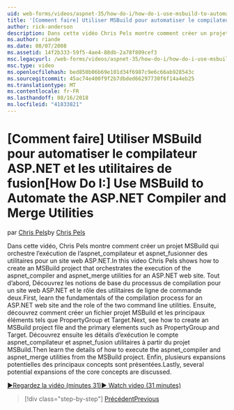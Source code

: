```yaml
---
uid: web-forms/videos/aspnet-35/how-do-i/how-do-i-use-msbuild-to-automate-the-aspnet-compiler-and-merge-utilities
title: '[Comment faire] Utiliser MSBuild pour automatiser le compilateur ASP.NET et les utilitaires de fusion | Microsoft Docs'
author: rick-anderson
description: Dans cette vidéo Chris Pels montre comment créer un projet MSBuild qui orchestre l’exécution des utilitaires aspnet_compiler et aspnet_merge pour un ASP...
ms.author: riande
ms.date: 08/07/2008
ms.assetid: 14f2b333-59f5-4ae4-88db-2a78f809cef3
msc.legacyurl: /web-forms/videos/aspnet-35/how-do-i/how-do-i-use-msbuild-to-automate-the-aspnet-compiler-and-merge-utilities
msc.type: video
ms.openlocfilehash: bed850b06b69e101d34f6987c9e6c66ab928543c
ms.sourcegitcommit: 45ac74e400f9f2b7dbded66297730f6f14a4eb25
ms.translationtype: MT
ms.contentlocale: fr-FR
ms.lasthandoff: 08/16/2018
ms.locfileid: "41833821"
---
```

<a name="how-do-i-use-msbuild-to-automate-the-aspnet-compiler-and-merge-utilities"></a><span data-ttu-id="5e1b6-103">[Comment faire] Utiliser MSBuild pour automatiser le compilateur ASP.NET et les utilitaires de fusion</span><span class="sxs-lookup"><span data-stu-id="5e1b6-103">[How Do I:] Use MSBuild to Automate the ASP.NET Compiler and Merge Utilities</span></span>
====================
<span data-ttu-id="5e1b6-104">par [Chris Pels](https://twitter.com/chrispels)</span><span class="sxs-lookup"><span data-stu-id="5e1b6-104">by [Chris Pels](https://twitter.com/chrispels)</span></span>

<span data-ttu-id="5e1b6-105">Dans cette vidéo, Chris Pels montre comment créer un projet MSBuild qui orchestre l’exécution de l’aspnet\_compilateur et aspnet\_fusionner des utilitaires pour un site web ASP.NET.</span><span class="sxs-lookup"><span data-stu-id="5e1b6-105">In this video Chris Pels shows how to create an MSBuild project that orchestrates the execution of the aspnet\_compiler and aspnet\_merge utilities for an ASP.NET web site.</span></span> <span data-ttu-id="5e1b6-106">Tout d’abord, Découvrez les notions de base du processus de compilation pour un site web ASP.NET et le rôle des utilitaires de ligne de commande deux.</span><span class="sxs-lookup"><span data-stu-id="5e1b6-106">First, learn the fundamentals of the compilation process for an ASP.NET web site and the role of the two command line utilities.</span></span> <span data-ttu-id="5e1b6-107">Ensuite, découvrez comment créer un fichier projet MSBuild et les principaux éléments tels que PropertyGroup et Target.</span><span class="sxs-lookup"><span data-stu-id="5e1b6-107">Next, see how to create an MSBuild project file and the primary elements such as PropertyGroup and Target.</span></span> <span data-ttu-id="5e1b6-108">Découvrez ensuite les détails d’exécution le compte aspnet\_compilateur et aspnet\_fusion utilitaires à partir du projet MSBuild.</span><span class="sxs-lookup"><span data-stu-id="5e1b6-108">Then learn the details of how to execute the aspnet\_compiler and aspnet\_merge utilities from the MSBuild project.</span></span> <span data-ttu-id="5e1b6-109">Enfin, plusieurs expansions potentielles des principaux concepts sont présentées.</span><span class="sxs-lookup"><span data-stu-id="5e1b6-109">Lastly, several potential expansions of the core concepts are discussed.</span></span>

[<span data-ttu-id="5e1b6-110">&#9654;Regardez la vidéo (minutes 31)</span><span class="sxs-lookup"><span data-stu-id="5e1b6-110">&#9654; Watch video (31 minutes)</span></span>](https://channel9.msdn.com/Blogs/ASP-NET-Site-Videos/how-do-i-use-msbuild-to-automate-the-aspnet-compiler-and-merge-utilities)

> [!div class="step-by-step"]
> [<span data-ttu-id="5e1b6-111">Précédent</span><span class="sxs-lookup"><span data-stu-id="5e1b6-111">Previous</span></span>](how-do-i-serialize-a-graph-with-the-entity-framework.md)
